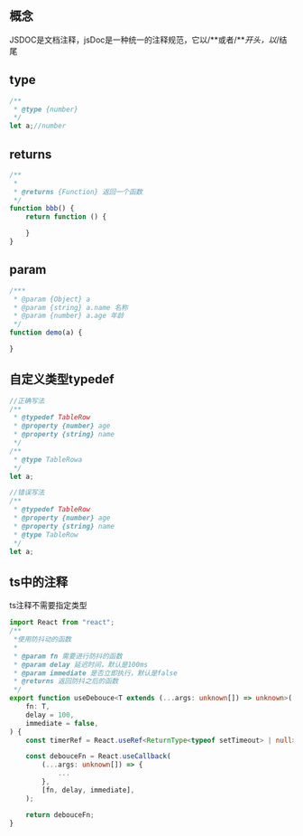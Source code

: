 ## 概念
JSDOC是文档注释，jsDoc是一种统一的注释规范，它以/**或者/***开头，以*/结尾
## type
```javascript
/**
 * @type {number}
 */
let a;//number
```
## returns
```javascript
/**
 * 
 * @returns {Function} 返回一个函数
 */
function bbb() {
	return function () {

	}
}
```
## param
```javascript
/***
 * @param {Object} a
 * @param {string} a.name 名称
 * @param {number} a.age 年龄
 */
function demo(a) {

}

```
## 自定义类型typedef
```javascript
//正确写法
/**
 * @typedef TableRow
 * @property {number} age
 * @property {string} name
 */
/**
 * @type TableRowa
 */
let a;

//错误写法
/**
 * @typedef TableRow
 * @property {number} age
 * @property {string} name
 * @type TableRow
 */
let a;
```
## ts中的注释
ts注释不需要指定类型
```typescript
import React from "react";
/**
 *使用防抖动的函数
 *
 * @param fn 需要进行防抖的函数
 * @param delay 延迟时间，默认是100ms
 * @param immediate 是否立即执行，默认是false
 * @returns 返回防抖之后的函数
 */
export function useDebouce<T extends (...args: unknown[]) => unknown>(
	fn: T,
	delay = 100,
	immediate = false,
) {
	const timerRef = React.useRef<ReturnType<typeof setTimeout> | null>();

	const debouceFn = React.useCallback(
		(...args: unknown[]) => {
			...
		},
		[fn, delay, immediate],
	);

	return debouceFn;
}

```